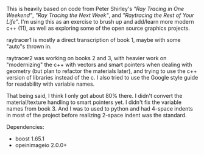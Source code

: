 
This is heavily based on code from Peter Shirley's
*"Ray Tracing in One Weekend"*, *"Ray Tracing the Next Week"*,
and *"Raytracing the Rest of Your Life"*. I'm using this as an
exercise to brush up and add/learn more modern c++ (11),
as well as exploring some of the open source graphics projects.

raytracer1 is mostly a direct transcription of book 1, maybe
with some "auto"s thrown in.

raytracer2 was working on books 2 and 3, with heavier work on
"modernizing" the c++ with vectors and smart pointers when
dealing with geometry (but plan to refactor the materials later),
and trying to use the c++ version of libraries instead of the c.
I also tried to use the Google style guide for readability with
variable names.

That being said, I think I only got about 80% there. I didn't
convert the material/texture handling to smart pointers yet.
I didn't fix the variable names from book 3. And I was to used
to python and had 4-space indents in most of the project before
realizing 2-space indent was the standard.

Dependencies:
* boost 1.65.1
* opeinimageio 2.0.0+

